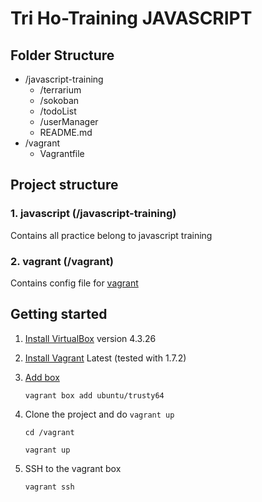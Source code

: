 # Tri Ho-Training JAVASCRIPT

## Folder Structure

- /javascript-training
    + /terrarium
    + /sokoban
    + /todoList
    + /userManager
    + README.md
- /vagrant
    + Vagrantfile

## Project structure

### 1. javascript (/javascript-training)

Contains all practice belong to javascript training

### 2. vagrant (/vagrant)

Contains config file for [vagrant](http://www.vagrantup.com/)

## Getting started

1. [Install VirtualBox](https://www.virtualbox.org/wiki/Downloads) version 4.3.26

2. [Install Vagrant](http://www.vagrantup.com/downloads.html) Latest (tested with 1.7.2)

3. [Add box](https://atlas.hashicorp.com/boxes/search)

    `vagrant box add ubuntu/trusty64`

4. Clone the project and do `vagrant up`

    `cd /vagrant`

    `vagrant up`

5. SSH to the vagrant box

    `vagrant ssh`